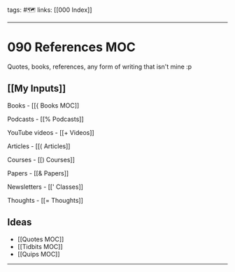 tags: #🗺️
links: [[000 Index]]

---
# 090 References MOC
Quotes, books, references, any form of writing that isn't mine :p
## [[My Inputs]]

Books - [[{ Books MOC]]

Podcasts - [[% Podcasts]]

YouTube videos - [[+ Videos]]

Articles - [[( Articles]]

Courses - [[) Courses]]

Papers - [[& Papers]]

Newsletters - [[' Classes]]

Thoughts - [[= Thoughts]]

## Ideas
- [[Quotes MOC]]
- [[Tidbits MOC]]
- [[Quips MOC]]
___